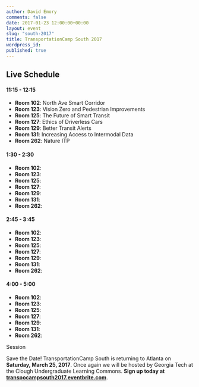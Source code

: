 ```yaml
---
author: David Emory
comments: false
date: 2017-01-23 12:00:00+00:00
layout: event
slug: "south-2017"
title: TransportationCamp South 2017
wordpress_id:
published: true
---
```


## Live Schedule

#### 11:15 - 12:15

* **Room 102**: North Ave Smart Corridor
* **Room 123**: Vision Zero and Pedestrian Improvements
* **Room 125**: The Future of Smart Transit
* **Room 127**: Ethics of Driverless Cars
* **Room 129**: Better Transit Alerts
* **Room 131**: Increasing Access to Intermodal Data
* **Room 262**: Nature ITP

#### 1:30 - 2:30

* **Room 102**:
* **Room 123**:
* **Room 125**:
* **Room 127**:
* **Room 129**:
* **Room 131**:
* **Room 262**:

#### 2:45 - 3:45

* **Room 102**:
* **Room 123**:
* **Room 125**:
* **Room 127**:
* **Room 129**:
* **Room 131**:
* **Room 262**:

#### 4:00 - 5:00

* **Room 102**:
* **Room 123**:
* **Room 125**:
* **Room 127**:
* **Room 129**:
* **Room 131**:
* **Room 262**:

Session

Save the Date! TransportationCamp South is returning to Atlanta on **Saturday, March 25, 2017**. Once again we will be hosted by Georgia Tech at the Clough Undergraduate Learning Commons. **Sign up today at [transpocampsouth2017.eventbrite.com](http://transpocampsouth2017.eventbrite.com)**.
